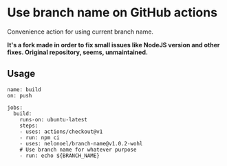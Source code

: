 # Use branch name on GitHub actions

Convenience action for using current branch name.

**It's a fork made in order to fix small issues like NodeJS version and other fixes. Original repository, seems, unmaintained.**

## Usage
```
name: build
on: push

jobs:
  build:
    runs-on: ubuntu-latest
    steps:
    - uses: actions/checkout@v1
    - run: npm ci
    - uses: nelonoel/branch-name@v1.0.2-wohl
    # Use branch name for whatever purpose
    - run: echo ${BRANCH_NAME}
```
